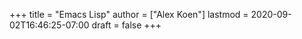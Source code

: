 +++
title = "Emacs Lisp"
author = ["Alex Koen"]
lastmod = 2020-09-02T16:46:25-07:00
draft = false
+++
